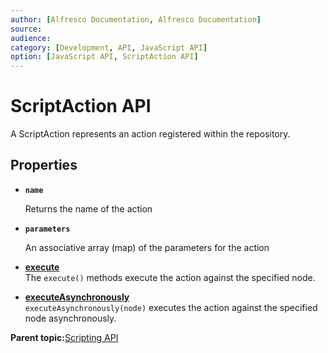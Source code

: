 ```yaml
---
author: [Alfresco Documentation, Alfresco Documentation]
source: 
audience: 
category: [Development, API, JavaScript API]
option: [JavaScript API, ScriptAction API]
---
```


# ScriptAction API

A ScriptAction represents an action registered within the repository.

## Properties

-   **`name`**

    Returns the name of the action

-   **`parameters`**

    An associative array \(map\) of the parameters for the action


-   **[execute](../references/API-JS-ScriptAction-execute.md)**  
The `execute()` methods execute the action against the specified node.
-   **[executeAsynchronously](../references/API-JS-ScriptAction-executeAsynchronously.md)**  
`executeAsynchronously(node)` executes the action against the specified node asynchronously.

**Parent topic:**[Scripting API](../references/API-JS-Scripting-API.md)

